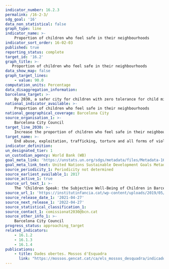 ```yaml
---
indicator_number: 16.2.3
permalink: /16-2-3/
sdg_goal: '16'
data_non_statistical: false
graph_type: line
indicator_name: >-
    Proportion of children who feel safe in their neighbourhoods
indicator_sort_order: 16-02-03
published: true
reporting_status: complete
target_id: '16.2'
graph_title: >-
   Proportion of children who feel safe in their neighbourhoods
data_show_map: false
graph_target_lines:
    - value: 90.0
computation_units: Percentage
data_disaggregation_information:
barcelona_target: >-
    By 2030, a safer city for children with zero tolerance for child mistreatment
national_indicator_available: >-
    Proportion of children who feel safe in their neighbourhoods
national_geographical_coverage: Barcelona City
source_organisation_1: >-
    Barcelona City Council
target_line_2030: >-
    Increase the proportion of children who feel safe in their neighbourhoods to above 90% 
target_name: >-
    End abuse, exploitation, trafficking, torture and all forms of violence against children
indicator_definition:
un_designated_tier: 1
un_custodian_agency: World Bank (WB)
goal_meta_link: 'https://unstats.un.org/sdgs/metadata/files/Metadata-16-02-03.pdf'
goal_meta_link_text: United Nations Sustainable Development Goals Metadata (pdf 894kB)
source_periodicity_1: Periodicity not determined
source_earliest_available_1: 2017
source_active_1: true
source_url_text_1: >-
    The ‘Children Speak: the Subjective Well-Being of Children in Barcelona’ Survey, from the Institute for Children 
source_url_1: 'https://institutinfancia.cat/wp-content/uploads/2019/05/InformeParlen_2019.pdf'
source_release_date_1: '2021-04-27'
source_next_release_1: '2022-04-27'
source_statistical_classification_1: 
source_contact_1: comissionat2030@bcn.cat
source_other_info_1: >-
    Barcelona City Council
progress_status: approaching_target
related_indicators: 
    - 16.1.2
    - 16.1.3
    - 16.1.4 
publications:
    - title: Dades obertes. Mossos d'Esquadra
      link: "https://mossos.gencat.cat/ca/els_mossos_desquadra/indicadors_i_qualitat/dades_obertes/"
---
```

